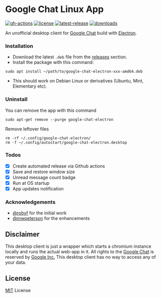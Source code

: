 # Google Chat Linux App

[![gh-actions](https://github.com/ankurk91/google-chat-electron-linux/workflows/release/badge.svg)](https://github.com/ankurk91/google-chat-electron-linux/actions)
[![license](https://badgen.net/github/license/ankurk91/google-chat-electron-linux)](https://github.com/ankurk91/google-chat-electron-linux)
[![latest-release](https://badgen.net/github/release/ankurk91/google-chat-electron-linux)](https://github.com/ankurk91/google-chat-electron-linux/tags)
[![downloads](https://img.shields.io/github/downloads/ankurk91/google-chat-electron-linux/total?style=flat)](https://github.com/ankurk91/google-chat-electron-linux/releases)

An unofficial desktop client for [Google Chat](https://chat.google.com/) build with [Electron](https://www.electronjs.org/).

### Installation
* Download the latest `.deb` file from the [releases](https://github.com/ankurk91/google-chat-electron-linux/releases/latest) section.
* Install the package with this command:
```
sudo apt install ~/path/to/google-chat-electron-xxx-amd64.deb
```
* This should work on Debian Linux or derivatives (Ubuntu, Mint, Elementary etc).

### Uninstall
You can remove the app with this command
```
sudo apt-get remove --purge google-chat-electron
```
Remove leftover files
```
rm -rf ~/.config/google-chat-electron/
rm -f ~/.config/autostart/google-chat-electron.desktop
```

### Todos
* [x] Create automated release via Github actions
* [x] Save and restore window size 
* [x] Unread message count badge
* [x] Run at OS startup
* [x] App updates notification

### Acknowledgements
* [@robyf](https://github.com/robyf) for the initial work
* [@mwpeterson](https://github.com/mwpeterson) for the enhancements

## Disclaimer
This desktop client is just a wrapper which starts a chromium instance locally and runs the actual web-app in it. 
All rights to the [Google Chat](https://chat.google.com/) is reserved by [Google Inc.](https://en.wikipedia.org/wiki/Google) 
This desktop client has no way to access any of your data.

## License
[MIT](LICENSE.txt) License
